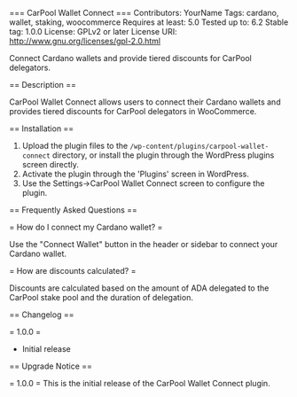 === CarPool Wallet Connect ===
Contributors: YourName
Tags: cardano, wallet, staking, woocommerce
Requires at least: 5.0
Tested up to: 6.2
Stable tag: 1.0.0
License: GPLv2 or later
License URI: http://www.gnu.org/licenses/gpl-2.0.html

Connect Cardano wallets and provide tiered discounts for CarPool delegators.

== Description ==

CarPool Wallet Connect allows users to connect their Cardano wallets and provides tiered discounts for CarPool delegators in WooCommerce.

== Installation ==

1. Upload the plugin files to the `/wp-content/plugins/carpool-wallet-connect` directory, or install the plugin through the WordPress plugins screen directly.
2. Activate the plugin through the 'Plugins' screen in WordPress.
3. Use the Settings->CarPool Wallet Connect screen to configure the plugin.

== Frequently Asked Questions ==

= How do I connect my Cardano wallet? =

Use the "Connect Wallet" button in the header or sidebar to connect your Cardano wallet.

= How are discounts calculated? =

Discounts are calculated based on the amount of ADA delegated to the CarPool stake pool and the duration of delegation.

== Changelog ==

= 1.0.0 =
* Initial release

== Upgrade Notice ==

= 1.0.0 =
This is the initial release of the CarPool Wallet Connect plugin.

